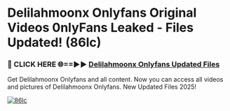 # Delilahmoonx Onlyfans Original Videos 0nlyFans Leaked - Files Updated! (86lc)

<h3>🔴 CLICK HERE 🌐==►► <a href="https://tinyurl.com/ehrbuxhb" rel="nofollow">Delilahmoonx Onlyfans Updated Files</a></h3>

Get Delilahmoonx Onlyfans and all content. Now you can access all videos and pictures of Delilahmoonx Onlyfans. New Updated Files 2025!

[![86lc](https://i.imgur.com/lVYEuWS.gif)](https://tinyurl.com/ehrbuxhb)
